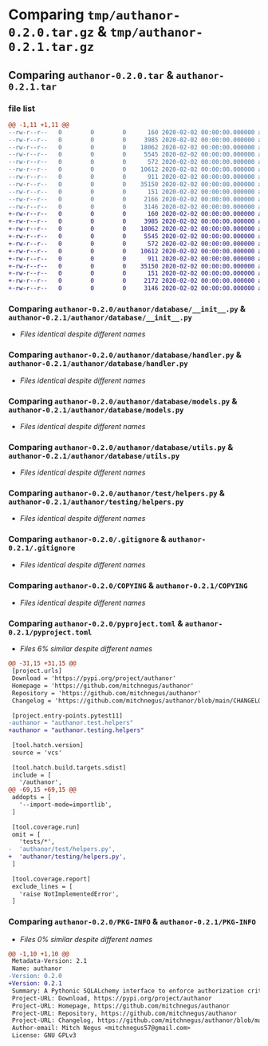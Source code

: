 # Comparing `tmp/authanor-0.2.0.tar.gz` & `tmp/authanor-0.2.1.tar.gz`

## Comparing `authanor-0.2.0.tar` & `authanor-0.2.1.tar`

### file list

```diff
@@ -1,11 +1,11 @@
--rw-r--r--   0        0        0      160 2020-02-02 00:00:00.000000 authanor-0.2.0/authanor/_version.py
--rw-r--r--   0        0        0     3985 2020-02-02 00:00:00.000000 authanor-0.2.0/authanor/database/__init__.py
--rw-r--r--   0        0        0    18062 2020-02-02 00:00:00.000000 authanor-0.2.0/authanor/database/handler.py
--rw-r--r--   0        0        0     5545 2020-02-02 00:00:00.000000 authanor-0.2.0/authanor/database/models.py
--rw-r--r--   0        0        0      572 2020-02-02 00:00:00.000000 authanor-0.2.0/authanor/database/utils.py
--rw-r--r--   0        0        0    10612 2020-02-02 00:00:00.000000 authanor-0.2.0/authanor/test/helpers.py
--rw-r--r--   0        0        0      911 2020-02-02 00:00:00.000000 authanor-0.2.0/.gitignore
--rw-r--r--   0        0        0    35150 2020-02-02 00:00:00.000000 authanor-0.2.0/COPYING
--rw-r--r--   0        0        0      151 2020-02-02 00:00:00.000000 authanor-0.2.0/LICENSE
--rw-r--r--   0        0        0     2166 2020-02-02 00:00:00.000000 authanor-0.2.0/pyproject.toml
--rw-r--r--   0        0        0     3146 2020-02-02 00:00:00.000000 authanor-0.2.0/PKG-INFO
+-rw-r--r--   0        0        0      160 2020-02-02 00:00:00.000000 authanor-0.2.1/authanor/_version.py
+-rw-r--r--   0        0        0     3985 2020-02-02 00:00:00.000000 authanor-0.2.1/authanor/database/__init__.py
+-rw-r--r--   0        0        0    18062 2020-02-02 00:00:00.000000 authanor-0.2.1/authanor/database/handler.py
+-rw-r--r--   0        0        0     5545 2020-02-02 00:00:00.000000 authanor-0.2.1/authanor/database/models.py
+-rw-r--r--   0        0        0      572 2020-02-02 00:00:00.000000 authanor-0.2.1/authanor/database/utils.py
+-rw-r--r--   0        0        0    10612 2020-02-02 00:00:00.000000 authanor-0.2.1/authanor/testing/helpers.py
+-rw-r--r--   0        0        0      911 2020-02-02 00:00:00.000000 authanor-0.2.1/.gitignore
+-rw-r--r--   0        0        0    35150 2020-02-02 00:00:00.000000 authanor-0.2.1/COPYING
+-rw-r--r--   0        0        0      151 2020-02-02 00:00:00.000000 authanor-0.2.1/LICENSE
+-rw-r--r--   0        0        0     2172 2020-02-02 00:00:00.000000 authanor-0.2.1/pyproject.toml
+-rw-r--r--   0        0        0     3146 2020-02-02 00:00:00.000000 authanor-0.2.1/PKG-INFO
```

### Comparing `authanor-0.2.0/authanor/database/__init__.py` & `authanor-0.2.1/authanor/database/__init__.py`

 * *Files identical despite different names*

### Comparing `authanor-0.2.0/authanor/database/handler.py` & `authanor-0.2.1/authanor/database/handler.py`

 * *Files identical despite different names*

### Comparing `authanor-0.2.0/authanor/database/models.py` & `authanor-0.2.1/authanor/database/models.py`

 * *Files identical despite different names*

### Comparing `authanor-0.2.0/authanor/database/utils.py` & `authanor-0.2.1/authanor/database/utils.py`

 * *Files identical despite different names*

### Comparing `authanor-0.2.0/authanor/test/helpers.py` & `authanor-0.2.1/authanor/testing/helpers.py`

 * *Files identical despite different names*

### Comparing `authanor-0.2.0/.gitignore` & `authanor-0.2.1/.gitignore`

 * *Files identical despite different names*

### Comparing `authanor-0.2.0/COPYING` & `authanor-0.2.1/COPYING`

 * *Files identical despite different names*

### Comparing `authanor-0.2.0/pyproject.toml` & `authanor-0.2.1/pyproject.toml`

 * *Files 6% similar despite different names*

```diff
@@ -31,15 +31,15 @@
 [project.urls]
 Download = 'https://pypi.org/project/authanor'
 Homepage = 'https://github.com/mitchnegus/authanor'
 Repository = 'https://github.com/mitchnegus/authanor'
 Changelog = 'https://github.com/mitchnegus/authanor/blob/main/CHANGELOG.md'
 
 [project.entry-points.pytest11]
-authanor = "authanor.test.helpers"
+authanor = "authanor.testing.helpers"
 
 [tool.hatch.version]
 source = 'vcs'
 
 [tool.hatch.build.targets.sdist]
 include = [
   '/authanor',
@@ -69,15 +69,15 @@
 addopts = [
   '--import-mode=importlib',
 ]
 
 [tool.coverage.run]
 omit = [
   'tests/*',
-  'authanor/test/helpers.py',
+  'authanor/testing/helpers.py',
 ]
 
 [tool.coverage.report]
 exclude_lines = [
   'raise NotImplementedError',
 ]
```

### Comparing `authanor-0.2.0/PKG-INFO` & `authanor-0.2.1/PKG-INFO`

 * *Files 0% similar despite different names*

```diff
@@ -1,10 +1,10 @@
 Metadata-Version: 2.1
 Name: authanor
-Version: 0.2.0
+Version: 0.2.1
 Summary: A Pythonic SQLALchemy interface to enforce authorization criteria.
 Project-URL: Download, https://pypi.org/project/authanor
 Project-URL: Homepage, https://github.com/mitchnegus/authanor
 Project-URL: Repository, https://github.com/mitchnegus/authanor
 Project-URL: Changelog, https://github.com/mitchnegus/authanor/blob/main/CHANGELOG.md
 Author-email: Mitch Negus <mitchnegus57@gmail.com>
 License: GNU GPLv3
```

